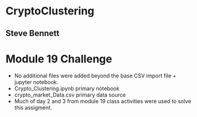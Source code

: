 # CryptoClustering
## Steve Bennett
# Module 19 Challenge

* No additional files were added beyond the base CSV import file + jupyter notebook.
* Crypto_Clustering.ipynb primary notebook
* crypto_market_Data.csv primary data source
* Much of day 2 and 3 from module 19 class activities were used to solve this assigment.  

